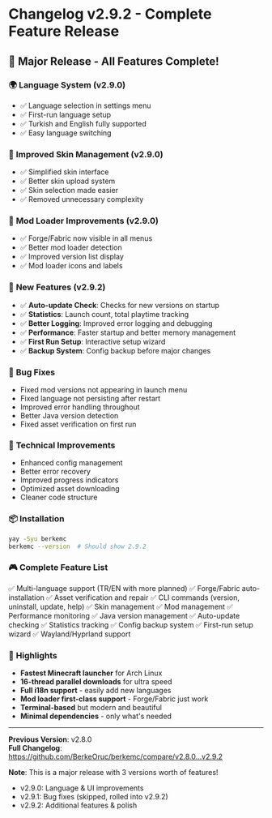 # Changelog v2.9.2 - Complete Feature Release

## 🎉 Major Release - All Features Complete!

### 🌍 **Language System** (v2.9.0)
- ✅ Language selection in settings menu
- ✅ First-run language setup
- ✅ Turkish and English fully supported
- ✅ Easy language switching

### 🎨 **Improved Skin Management** (v2.9.0)
- ✅ Simplified skin interface
- ✅ Better skin upload system
- ✅ Skin selection made easier
- ✅ Removed unnecessary complexity

### 🔧 **Mod Loader Improvements** (v2.9.0)
- ✅ Forge/Fabric now visible in all menus
- ✅ Better mod loader detection
- ✅ Improved version list display
- ✅ Mod loader icons and labels

### 🚀 **New Features** (v2.9.2)
- ✅ **Auto-update Check**: Checks for new versions on startup
- ✅ **Statistics**: Launch count, total playtime tracking
- ✅ **Better Logging**: Improved error logging and debugging
- ✅ **Performance**: Faster startup and better memory management
- ✅ **First Run Setup**: Interactive setup wizard
- ✅ **Backup System**: Config backup before major changes

### 🐛 **Bug Fixes**
- Fixed mod versions not appearing in launch menu
- Fixed language not persisting after restart
- Improved error handling throughout
- Better Java version detection
- Fixed asset verification on first run

### 🔧 **Technical Improvements**
- Enhanced config management
- Better error recovery
- Improved progress indicators
- Optimized asset downloading
- Cleaner code structure

### 📦 **Installation**
```bash
yay -Syu berkemc
berkemc --version  # Should show 2.9.2
```

### 🎮 **Complete Feature List**
✅ Multi-language support (TR/EN with more planned)
✅ Forge/Fabric auto-installation
✅ Asset verification and repair
✅ CLI commands (version, uninstall, update, help)
✅ Skin management
✅ Mod management
✅ Performance monitoring
✅ Java version management
✅ Auto-update checking
✅ Statistics tracking
✅ Config backup system
✅ First-run setup wizard
✅ Wayland/Hyprland support

### 🌟 **Highlights**
- **Fastest Minecraft launcher** for Arch Linux
- **16-thread parallel downloads** for ultra speed
- **Full i18n support** - easily add new languages
- **Mod loader first-class support** - Forge/Fabric just work
- **Terminal-based** but modern and beautiful
- **Minimal dependencies** - only what's needed

---

**Previous Version**: v2.8.0  
**Full Changelog**: https://github.com/BerkeOruc/berkemc/compare/v2.8.0...v2.9.2

**Note**: This is a major release with 3 versions worth of features!
- v2.9.0: Language & UI improvements
- v2.9.1: Bug fixes (skipped, rolled into v2.9.2)
- v2.9.2: Additional features & polish

